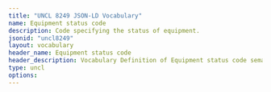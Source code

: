 ```yaml
---
title: "UNCL 8249 JSON-LD Vocabulary"
name: Equipment status code
description: Code specifying the status of equipment.
jsonid: "uncl8249"
layout: vocabulary
header_name: Equipment status code
header_description: Vocabulary Definition of Equipment status code semantics in HTML format. JSON-LD format is available at [uncl8249.jsonld](/vocabulary/uncl8249.jsonld)
type: uncl
options:
---
```

